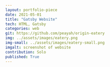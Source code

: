 ```yaml
---
layout: portfolio-piece
date: 2021-05-01
title: "Gatsby Website"
tech: HTML, Gatsby
categories: web
git: https://github.com/peayah/origin-eatery
img: ../assets/images/eatery.png
img-small: ../assets/images/eatery-small.png
imgalt: screenshot of website
contribution: Solo
published: True
---
```

